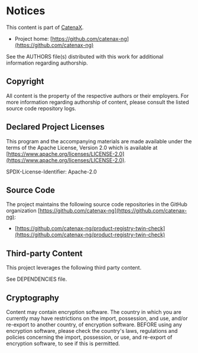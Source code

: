 # Notices

This content is part of [CatenaX](https://catena-x.net).

* Project home: [https://github.com/catenax-ng](https://github.com/catenax-ng)

See the AUTHORS file(s) distributed with this work for additional information regarding authorship.

## Copyright

All content is the property of the respective authors or their employers. For
more information regarding authorship of content, please consult the listed
source code repository logs.

## Declared Project Licenses

This program and the accompanying materials are made available under the terms
of the Apache License, Version 2.0 which is available at
[https://www.apache.org/licenses/LICENSE-2.0](https://www.apache.org/licenses/LICENSE-2.0).

SPDX-License-Identifier: Apache-2.0

## Source Code

The project maintains the following source code repositories
in the GitHub organization [https://github.com/catenax-ng](https://github.com/catenax-ng):

* [https://github.com/catenax-ng/product-registry-twin-check](https://github.com/catenax-ng/product-registry-twin-check)

## Third-party Content

This project leverages the following third party content.

See DEPENDENCIES file.

## Cryptography

Content may contain encryption software. The country in which you are currently
may have restrictions on the import, possession, and use, and/or re-export to
another country, of encryption software. BEFORE using any encryption software,
please check the country's laws, regulations and policies concerning the import,
possession, or use, and re-export of encryption software, to see if this is
permitted.